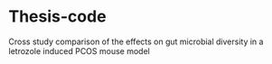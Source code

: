 # Thesis-code
Cross study comparison of the effects on gut microbial diversity in a letrozole induced PCOS mouse model
